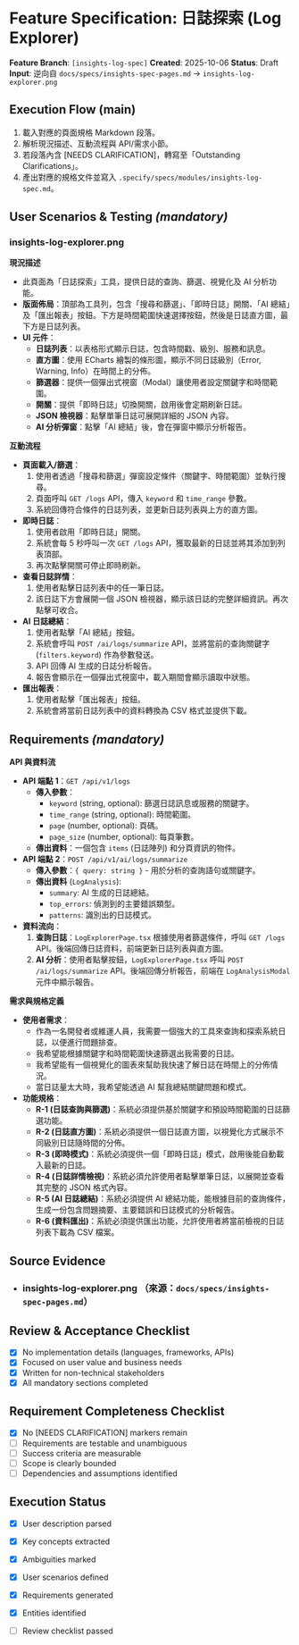 # Feature Specification: 日誌探索 (Log Explorer)

**Feature Branch**: `[insights-log-spec]`
**Created**: 2025-10-06
**Status**: Draft
**Input**: 逆向自 `docs/specs/insights-spec-pages.md` → `insights-log-explorer.png`

## Execution Flow (main)
1. 載入對應的頁面規格 Markdown 段落。
2. 解析現況描述、互動流程與 API/需求小節。
3. 若段落內含 [NEEDS CLARIFICATION]，轉寫至「Outstanding Clarifications」。
4. 產出對應的規格文件並寫入 `.specify/specs/modules/insights-log-spec.md`。

## User Scenarios & Testing *(mandatory)*
### insights-log-explorer.png

**現況描述**
- 此頁面為「日誌探索」工具，提供日誌的查詢、篩選、視覺化及 AI 分析功能。
- **版面佈局**：頂部為工具列，包含「搜尋和篩選」、「即時日誌」開關、「AI 總結」及「匯出報表」按鈕。下方是時間範圍快速選擇按鈕，然後是日誌直方圖，最下方是日誌列表。
- **UI 元件**：
    - **日誌列表**：以表格形式顯示日誌，包含時間戳、級別、服務和訊息。
    - **直方圖**：使用 ECharts 繪製的條形圖，顯示不同日誌級別（Error, Warning, Info）在時間上的分佈。
    - **篩選器**：提供一個彈出式視窗（Modal）讓使用者設定關鍵字和時間範圍。
    - **開關**：提供「即時日誌」切換開關，啟用後會定期刷新日誌。
    - **JSON 檢視器**：點擊單筆日誌可展開詳細的 JSON 內容。
    - **AI 分析彈窗**：點擊「AI 總結」後，會在彈窗中顯示分析報告。

**互動流程**
- **頁面載入/篩選**：
    1. 使用者透過「搜尋和篩選」彈窗設定條件（關鍵字、時間範圍）並執行搜尋。
    2. 頁面呼叫 `GET /logs` API，傳入 `keyword` 和 `time_range` 參數。
    3. 系統回傳符合條件的日誌列表，並更新日誌列表與上方的直方圖。
- **即時日誌**：
    1. 使用者啟用「即時日誌」開關。
    2. 系統會每 5 秒呼叫一次 `GET /logs` API，獲取最新的日誌並將其添加到列表頂部。
    3. 再次點擊開關可停止即時刷新。
- **查看日誌詳情**：
    1. 使用者點擊日誌列表中的任一筆日誌。
    2. 該日誌下方會展開一個 JSON 檢視器，顯示該日誌的完整詳細資訊。再次點擊可收合。
- **AI 日誌總結**：
    1. 使用者點擊「AI 總結」按鈕。
    2. 系統會呼叫 `POST /ai/logs/summarize` API，並將當前的查詢關鍵字 (`filters.keyword`) 作為參數發送。
    3. API 回傳 AI 生成的日誌分析報告。
    4. 報告會顯示在一個彈出式視窗中，載入期間會顯示讀取中狀態。
- **匯出報表**：
    1. 使用者點擊「匯出報表」按鈕。
    2. 系統會將當前日誌列表中的資料轉換為 CSV 格式並提供下載。

## Requirements *(mandatory)*
**API 與資料流**
- **API 端點 1**：`GET /api/v1/logs`
    - **傳入參數**：
        - `keyword` (string, optional): 篩選日誌訊息或服務的關鍵字。
        - `time_range` (string, optional): 時間範圍。
        - `page` (number, optional): 頁碼。
        - `page_size` (number, optional): 每頁筆數。
    - **傳出資料**：一個包含 `items` (日誌陣列) 和分頁資訊的物件。
- **API 端點 2**：`POST /api/v1/ai/logs/summarize`
    - **傳入參數**：`{ query: string }` - 用於分析的查詢語句或關鍵字。
    - **傳出資料** (`LogAnalysis`):
        - `summary`: AI 生成的日誌總結。
        - `top_errors`: 偵測到的主要錯誤類型。
        - `patterns`: 識別出的日誌模式。
- **資料流向**：
    1. **查詢日誌**：`LogExplorerPage.tsx` 根據使用者篩選條件，呼叫 `GET /logs` API。後端回傳日誌資料，前端更新日誌列表與直方圖。
    2. **AI 分析**：使用者點擊按鈕，`LogExplorerPage.tsx` 呼叫 `POST /ai/logs/summarize` API。後端回傳分析報告，前端在 `LogAnalysisModal` 元件中顯示報告。

**需求與規格定義**
- **使用者需求**：
    - 作為一名開發者或維運人員，我需要一個強大的工具來查詢和探索系統日誌，以便進行問題排查。
    - 我希望能根據關鍵字和時間範圍快速篩選出我需要的日誌。
    - 我希望能有一個視覺化的圖表來幫助我快速了解日誌在時間上的分佈情況。
    - 當日誌量太大時，我希望能透過 AI 幫我總結關鍵問題和模式。
- **功能規格**：
    - **R-1 (日誌查詢與篩選)**：系統必須提供基於關鍵字和預設時間範圍的日誌篩選功能。
    - **R-2 (日誌直方圖)**：系統必須提供一個日誌直方圖，以視覺化方式展示不同級別日誌隨時間的分佈。
    - **R-3 (即時模式)**：系統必須提供一個「即時日誌」模式，啟用後能自動載入最新的日誌。
    - **R-4 (日誌詳情檢視)**：系統必須允許使用者點擊單筆日誌，以展開並查看其完整的 JSON 格式內容。
    - **R-5 (AI 日誌總結)**：系統必須提供 AI 總結功能，能根據目前的查詢條件，生成一份包含問題摘要、主要錯誤和日誌模式的分析報告。
    - **R-6 (資料匯出)**：系統必須提供匯出功能，允許使用者將當前檢視的日誌列表下載為 CSV 檔案。

## Source Evidence
- ### insights-log-explorer.png （來源：`docs/specs/insights-spec-pages.md`）

## Review & Acceptance Checklist
- [x] No implementation details (languages, frameworks, APIs)
- [x] Focused on user value and business needs
- [x] Written for non-technical stakeholders
- [x] All mandatory sections completed

## Requirement Completeness Checklist
- [x] No [NEEDS CLARIFICATION] markers remain
- [ ] Requirements are testable and unambiguous
- [ ] Success criteria are measurable
- [ ] Scope is clearly bounded
- [ ] Dependencies and assumptions identified

## Execution Status
- [x] User description parsed
- [x] Key concepts extracted
- [x] Ambiguities marked
- [x] User scenarios defined
- [x] Requirements generated
- [x] Entities identified
- [ ] Review checklist passed

